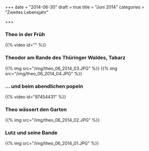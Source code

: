 +++
date = "2014-06-30"
draft = true
title = "Juni 2014"
categories = "Zweites Lebensjahr"

+++

### Theo in der Früh
{{% video id="" %}}
### Theodor am Rande des Thüringer Waldes, Tabarz
{{% img src="/img/theo_06_2014_03.JPG" %}}
{{% img src="/img/theo_06_2014_04.JPG" %}}

### ... und beim abendlichen popeln
{{% video id="97454431" %}}

### Theo wässert den Garten
{{% img src="/img/theo_06_2014_02.JPG" %}}
### Lutz und seine Bande
{{% img src="/img/theo_06_2014_01.JPG" %}}
